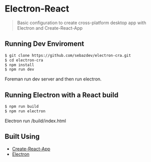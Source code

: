 # Electron-React

> Basic configuration to create cross-platform desktop app with Electron and Create-React-App

## Running Dev Enviroment

```bash
$ git clone https://github.com/sebazdev/electron-cra.git
$ cd electron-cra
$ npm install
$ npm run dev
```

Foreman run dev server and then run electron.

## Running Electron with a React build

```bash
$ npm run build
$ npm run electron
```
Electron run /build/index.html

## Built Using

- [Create-React-App](https://create-react-app.dev/)
- [Electron](https://electronjs.org)
